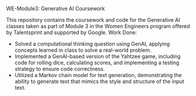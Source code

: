 WE-Module3: Generative AI Coursework

 This repository contains the coursework and code for the Generative AI classes taken as part of Module 3 in the Women Engineers program offered by Talentsprint and supported by Google.
 Work Done:
 - Solved a computational thinking question using GenAI, applying concepts learned in class to solve a real-world problem.
 - Implemented a GenAI-based version of the Yahtzee game, including code for rolling dice, calculating scores, and implementing a testing strategy to ensure code correctness.
 - Utilized a Markov chain model for text generation, demonstrating the ability to generate text that mimics the style and structure of the input text.
